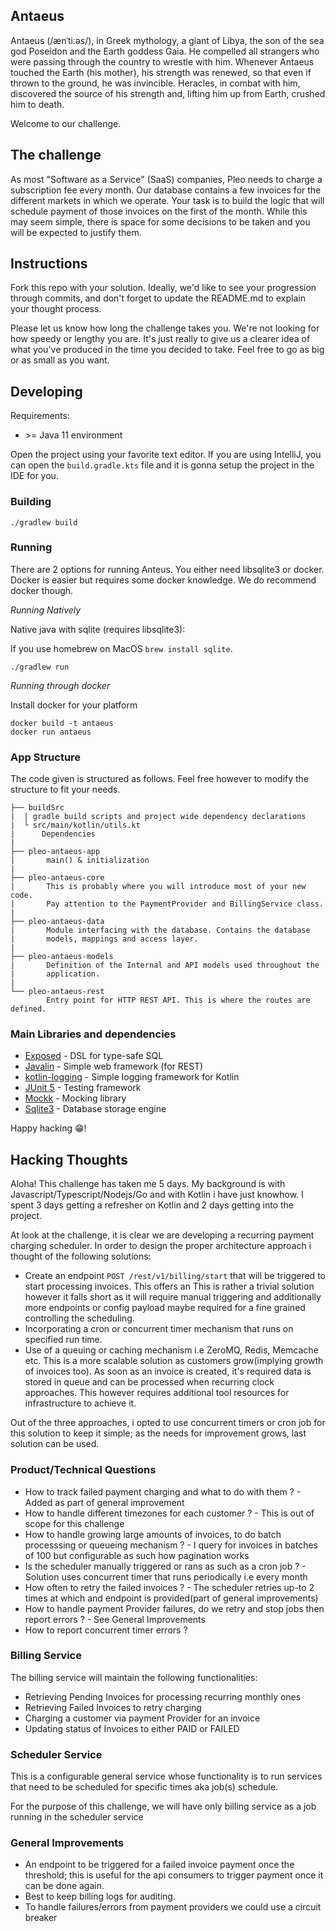 ## Antaeus

Antaeus (/ænˈtiːəs/), in Greek mythology, a giant of Libya, the son of the sea god Poseidon and the Earth goddess Gaia. He compelled all strangers who were passing through the country to wrestle with him. Whenever Antaeus touched the Earth (his mother), his strength was renewed, so that even if thrown to the ground, he was invincible. Heracles, in combat with him, discovered the source of his strength and, lifting him up from Earth, crushed him to death.

Welcome to our challenge.

## The challenge

As most "Software as a Service" (SaaS) companies, Pleo needs to charge a subscription fee every month. Our database contains a few invoices for the different markets in which we operate. Your task is to build the logic that will schedule payment of those invoices on the first of the month. While this may seem simple, there is space for some decisions to be taken and you will be expected to justify them.

## Instructions

Fork this repo with your solution. Ideally, we'd like to see your progression through commits, and don't forget to update the README.md to explain your thought process.

Please let us know how long the challenge takes you. We're not looking for how speedy or lengthy you are. It's just really to give us a clearer idea of what you've produced in the time you decided to take. Feel free to go as big or as small as you want.

## Developing

Requirements:
- \>= Java 11 environment

Open the project using your favorite text editor. If you are using IntelliJ, you can open the `build.gradle.kts` file and it is gonna setup the project in the IDE for you.

### Building

```
./gradlew build
```

### Running

There are 2 options for running Anteus. You either need libsqlite3 or docker. Docker is easier but requires some docker knowledge. We do recommend docker though.

*Running Natively*

Native java with sqlite (requires libsqlite3):

If you use homebrew on MacOS `brew install sqlite`.

```
./gradlew run
```

*Running through docker*

Install docker for your platform

```
docker build -t antaeus
docker run antaeus
```

### App Structure
The code given is structured as follows. Feel free however to modify the structure to fit your needs.
```
├── buildSrc
|  | gradle build scripts and project wide dependency declarations
|  └ src/main/kotlin/utils.kt 
|      Dependencies
|
├── pleo-antaeus-app
|       main() & initialization
|
├── pleo-antaeus-core
|       This is probably where you will introduce most of your new code.
|       Pay attention to the PaymentProvider and BillingService class.
|
├── pleo-antaeus-data
|       Module interfacing with the database. Contains the database 
|       models, mappings and access layer.
|
├── pleo-antaeus-models
|       Definition of the Internal and API models used throughout the
|       application.
|
└── pleo-antaeus-rest
        Entry point for HTTP REST API. This is where the routes are defined.
```

### Main Libraries and dependencies
* [Exposed](https://github.com/JetBrains/Exposed) - DSL for type-safe SQL
* [Javalin](https://javalin.io/) - Simple web framework (for REST)
* [kotlin-logging](https://github.com/MicroUtils/kotlin-logging) - Simple logging framework for Kotlin
* [JUnit 5](https://junit.org/junit5/) - Testing framework
* [Mockk](https://mockk.io/) - Mocking library
* [Sqlite3](https://sqlite.org/index.html) - Database storage engine

Happy hacking 😁!


## Hacking Thoughts 

Aloha! This challenge has taken me 5 days. My background is with Javascript/Typescript/Nodejs/Go and with Kotlin i have just knowhow. I spent 3 days getting a refresher on Kotlin and 2 days getting into the project.

At look at the challenge, it is clear we are developing a recurring payment charging scheduler. In order to design the proper architecture approach i thought of the following solutions:

- Create an endpoint `POST /rest/v1/billing/start` that will be triggered to start processing invoices. This offers an  This is rather a trivial solution however it falls short as it will require manual triggering and additionally more endpoints or config payload maybe required for a fine grained controlling the scheduling.
- Incorporating a cron or concurrent timer mechanism that runs on specified run time. 
- Use of a queuing or caching mechanism i.e ZeroMQ, Redis, Memcache etc. This is a more scalable solution as customers grow(implying growth of invoices too). As soon as an invoice is created, it's required data is stored in queue and can be processed when recurring clock approaches. This however requires additional tool resources for infrastructure to achieve it.


Out of the three approaches, i opted to use concurrent timers or cron job for this solution to keep it simple; as the needs for improvement grows, last solution can be used.

### Product/Technical Questions

- How to track failed payment charging and what to do with them ?
        - Added as part of general improvement
- How to handle different timezones for each customer ?
        - This is out of scope for this challenge
- How to handle growing large amounts of invoices, to do batch processsing or queueing mechanism ?
        - I query for invoices in batches of 100 but configurable as such how pagination works
- Is the scheduler manually triggered or rans as such as a cron job ?
        - Solution uses concurrent timer that runs periodically i.e every month
- How often to retry the failed invoices ?
        - The scheduler retries up-to 2 times at which and endpoint is provided(part of general improvements)
- How to handle payment Provider failures, do we retry and stop jobs then report errors ?
        - See General Improvements
- How to report concurrent timer errors ?

### Billing Service

The billing service will maintain the following functionalities:
- Retrieving Pending Invoices for processing recurring monthly ones
- Retrieving Failed Invoices to retry charging
- Charging a customer via payment Provider for an invoice
- Updating status of Invoices to either PAID or FAILED


### Scheduler Service

This is a configurable general service whose functionality is to run services that need to be scheduled for specific times aka job(s) schedule.

For the purpose of this challenge, we will have only billing service as a job running in the scheduler service


### General Improvements

- An endpoint to be triggered for a failed invoice payment once the threshold; this is useful for the api consumers to trigger payment once it can be done again.
- Best to keep billing logs for auditing.
- To handle failures/errors from payment providers we could use a circuit breaker
